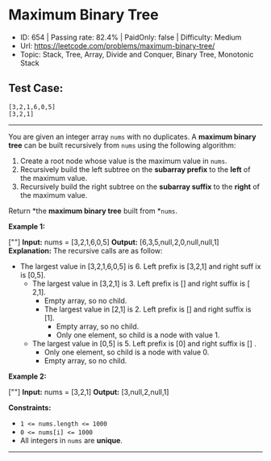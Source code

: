 # Maximum Binary Tree                                            

* ID: 654     | Passing rate: 82.4% | PaidOnly: false  | Difficulty: Medium 
* Url: https://leetcode.com/problems/maximum-binary-tree/ 
* Topic: Stack, Tree, Array, Divide and Conquer, Binary Tree, Monotonic Stack 

## Test Case:

```
[3,2,1,6,0,5]
[3,2,1]
```

---

You are given an integer array `nums` with no duplicates. A **maximum binary
tree** can be built recursively from `nums` using the following algorithm:

1. Create a root node whose value is the maximum value in `nums`.
2. Recursively build the left subtree on the **subarray prefix** to the **left**
   of the maximum value.
3. Recursively build the right subtree on the **subarray suffix** to the
   **right** of the maximum value.

Return *the **maximum binary tree** built from *`nums`.


**Example 1:**

[\"\"]
**Input:** nums = [3,2,1,6,0,5]
**Output:** [6,3,5,null,2,0,null,null,1]
**Explanation:** The recursive calls are as follow:
- The largest value in [3,2,1,6,0,5] is 6. Left prefix is [3,2,1] and right suff
ix is [0,5].
    - The largest value in [3,2,1] is 3. Left prefix is [] and right suffix is [
2,1].
        - Empty array, so no child.
        - The largest value in [2,1] is 2. Left prefix is [] and right suffix is
 [1].
            - Empty array, so no child.
            - Only one element, so child is a node with value 1.
    - The largest value in [0,5] is 5. Left prefix is [0] and right suffix is []
.
        - Only one element, so child is a node with value 0.
        - Empty array, so no child.

**Example 2:**

[\"\"]
**Input:** nums = [3,2,1]
**Output:** [3,null,2,null,1]


**Constraints:**

* `1 <= nums.length <= 1000`
* `0 <= nums[i] <= 1000`
* All integers in `nums` are **unique**.

---